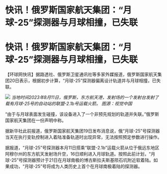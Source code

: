 # 快讯！俄罗斯国家航天集团：“月球-25”探测器与月球相撞，已失联

# 快讯！俄罗斯国家航天集团：“月球-25”探测器与月球相撞，已失联

【环球网快讯】据路透社、俄罗斯卫星通讯社等多家外媒报道，俄罗斯国家航天集团20日表示，根据初步计算，“月球-25”探测器偏离设计轨道并与月球相撞，已失联。

![](https://inews.gtimg.com/om_bt/O8jhCEEA8_0VrF3PlIOVCDJd3pKV_76Jl65IncP3IzN5MAA/1000)
_当地时间2023年8月11日，俄罗斯，东方航天港，发射场的一个发射台发射了载有月球-25号的自动站的联盟-2.1b号运载火箭。 图源：视觉中国_

“由于与月球表面发生碰撞，该设备进入了一个非预先规划的轨道并失联。”俄罗斯国家航天集团在一份声明中称。

据新华社此前报道，俄罗斯国家航天集团19日发布消息说，俄“月球-25”号探测器当天在执行变轨控制进入着陆准备轨道时出现异常，无法按照预定参数进行操作。

据报道，“月球-25”号探测器本月11日搭乘“联盟-2.1b”运载火箭从位于俄远东地区阿穆尔州的东方航天发射场升空，16日顺利进入月球轨道。按照此前计划，“月球-25”号探测器预计于21日在月球南极的博古斯拉夫斯基陨石坑附近软着陆。如果成功，“月球-25”号将成为人类历史上首个在月球南极着陆的探测器。

